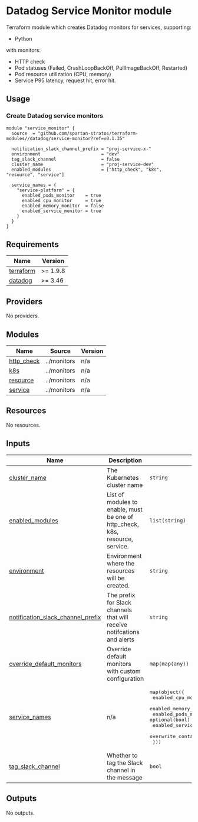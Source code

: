 # Datadog Service Monitor module

Terraform module which creates Datadog monitors for services, supporting:

- Python

with monitors:

- HTTP check
- Pod statuses (Failed, CrashLoopBackOff, PullImageBackOff, Restarted)
- Pod resource utilization (CPU, memory)
- Service P95 latency, request hit, error hit.

## Usage
### Create Datadog service monitors
```hcl
module "service_monitor" {
  source  = "github.com/spartan-stratos/terraform-modules//datadog/service-monitor?ref=v0.1.35"

  notification_slack_channel_prefix = "proj-service-x-"
  environment                       = "dev"
  tag_slack_channel                 = false
  cluster_name                      = "proj-service-dev"
  enabled_modules                   = ["http_check", "k8s", "resource", "service"]

  service_names = {
    "service-platform" = {
      enabled_pods_monitor    = true
      enabled_cpu_monitor     = true
      enabled_memory_monitor  = false
      enabled_service_monitor = true
    }
  }
}
```

<!-- BEGIN_TF_DOCS -->
## Requirements

| Name | Version |
|------|---------|
| <a name="requirement_terraform"></a> [terraform](#requirement\_terraform) | >= 1.9.8 |
| <a name="requirement_datadog"></a> [datadog](#requirement\_datadog) | >= 3.46 |

## Providers

No providers.

## Modules

| Name | Source | Version |
|------|--------|---------|
| <a name="module_http_check"></a> [http\_check](#module\_http\_check) | ../monitors | n/a |
| <a name="module_k8s"></a> [k8s](#module\_k8s) | ../monitors | n/a |
| <a name="module_resource"></a> [resource](#module\_resource) | ../monitors | n/a |
| <a name="module_service"></a> [service](#module\_service) | ../monitors | n/a |

## Resources

No resources.

## Inputs

| Name | Description | Type | Default | Required |
|------|-------------|------|---------|:--------:|
| <a name="input_cluster_name"></a> [cluster\_name](#input\_cluster\_name) | The Kubernetes cluster name | `string` | n/a | yes |
| <a name="input_enabled_modules"></a> [enabled\_modules](#input\_enabled\_modules) | List of modules to enable, must be one of http\_check, k8s, resource, service. | `list(string)` | `[]` | no |
| <a name="input_environment"></a> [environment](#input\_environment) | Environment where the resources will be created. | `string` | n/a | yes |
| <a name="input_notification_slack_channel_prefix"></a> [notification\_slack\_channel\_prefix](#input\_notification\_slack\_channel\_prefix) | The prefix for Slack channels that will receive notifcations and alerts | `string` | n/a | yes |
| <a name="input_override_default_monitors"></a> [override\_default\_monitors](#input\_override\_default\_monitors) | Override default monitors with custom configuration | `map(map(any))` | `{}` | no |
| <a name="input_service_names"></a> [service\_names](#input\_service\_names) | n/a | <pre>map(object({<br/>    enabled_cpu_monitor      = optional(bool)<br/>    enabled_memory_monitor   = optional(bool)<br/>    enabled_pods_monitor     = optional(bool)<br/>    enabled_service_monitor  = optional(bool)<br/>    overwrite_container_name = optional(string)<br/>  }))</pre> | `{}` | no |
| <a name="input_tag_slack_channel"></a> [tag\_slack\_channel](#input\_tag\_slack\_channel) | Whether to tag the Slack channel in the message | `bool` | `true` | no |

## Outputs

No outputs.
<!-- END_TF_DOCS -->